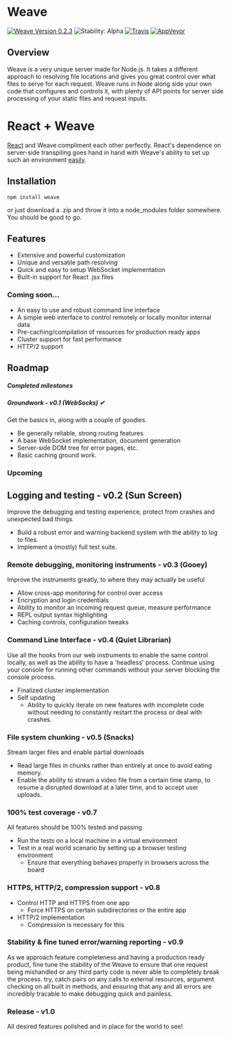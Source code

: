 # Weave
[![Weave Version 0.2.3](https://img.shields.io/badge/weave-v0.2.3-5050DD.svg)](https://www.npmjs.com/package/weave)
![Stability: Alpha](https://img.shields.io/badge/stability-alpha-f04c5e.svg)
[![Travis](https://img.shields.io/travis/partheseas/weave.svg?label=linux)](https://travis-ci.org/partheseas/weave)
[![AppVeyor](https://img.shields.io/appveyor/ci/partheseas/weave.svg?label=windows)](https://ci.appveyor.com/project/partheseas/weave)

## Overview
Weave is a very unique server made for Node.js. It takes a different approach to resolving
file locations and gives you great control over what files to serve for each request.
Weave runs in Node along side your own code that configures and controls it, with plenty of
API points for server side processing of your static files and request inputs.

# React + Weave
[React](https://reactjs.org/) and Weave compliment each other perfectly. React's dependence
on server-side transpiling goes hand in hand with Weave's ability to set up such an environment [easily](/documents/react.md).

## Installation
```Shell
npm install weave
```
or just download a .zip and throw it into a node_modules folder somewhere. You should be good to go.

## Features
- Extensive and powerful customization
- Unique and versatile path resolving
- Quick and easy to setup WebSocket implementation
- Built-in support for React .jsx files

### Coming soon...
- An easy to use and robust command line interface
- A simple web interface to control remotely or locally monitor internal data
- Pre-caching/compilation of resources for production ready apps
- Cluster support for fast performance
- HTTP/2 support

## Roadmap

##### Completed milestones
##### Groundwork - v0.1 (WebSocks) ✔
Get the basics in, along with a couple of goodies.
- Be generally reliable, strong routing features
- A base WebSocket implementation, document generation
- Server-side DOM tree for error pages, etc.
- Basic caching ground work.

### Upcoming
## Logging and testing - v0.2 (Sun Screen)
Improve the debugging and testing experience, protect from crashes and unexpected
bad things.
- Build a robust error and warning backend system with the ability to log to files.
- Implement a (mostly) full test suite.

### Remote debugging, monitoring instruments - v0.3 (Gooey)
Improve the instruments greatly, to where they may actually be useful
- Allow cross-app monitoring for control over access
- Encryption and login credentials
- Ability to monitor an incoming request queue, measure performance
- REPL output syntax highlighting
- Caching controls, configuration tweaks

### Command Line Interface - v0.4 (Quiet Librarian)
Use all the hooks from our web instruments to enable the same control locally, as
well as the ability to have a 'headless' process. Continue using your console for
running other commands without your server blocking the console process.
- Finalized cluster implementation
- Self updating
  - Ability to quickly iterate on new features with incomplete code without needing
  to constantly restart the process or deal with crashes.

### File system chunking - v0.5 (Snacks)
Stream larger files and enable partial downloads
- Read large files in chunks rather than entirely at once to avoid eating memory.
- Enable the ability to stream a video file from a certain time stamp, to
resume a disrupted download at a later time, and to accept user uploads.

### 100% test coverage - v0.7
All features should be 100% tested and passing
- Run the tests on a local machine in a virtual environment
- Test in a real world scenario by setting up a browser testing environment
  - Ensure that everything behaves properly in browsers across the board

### HTTPS, HTTP/2, compression support - v0.8
- Control HTTP and HTTPS from one app
  - Force HTTPS on certain subdirectories or the entire app
- HTTP/2 implementation
  - Compression is necessary for this

### Stability & fine tuned error/warning reporting - v0.9
As we approach feature completeness and having a production ready product,
fine tune the stability of the Weave to ensure that one request being mishandled
or any third party code is never able to completely break the process. try, catch
pairs on any calls to external resources, argument checking on all built in methods,
and ensuring that any and all errors are incredibly tracable to make debugging
quick and painless.

### Release - v1.0
All desired features polished and in place for the world to see!
